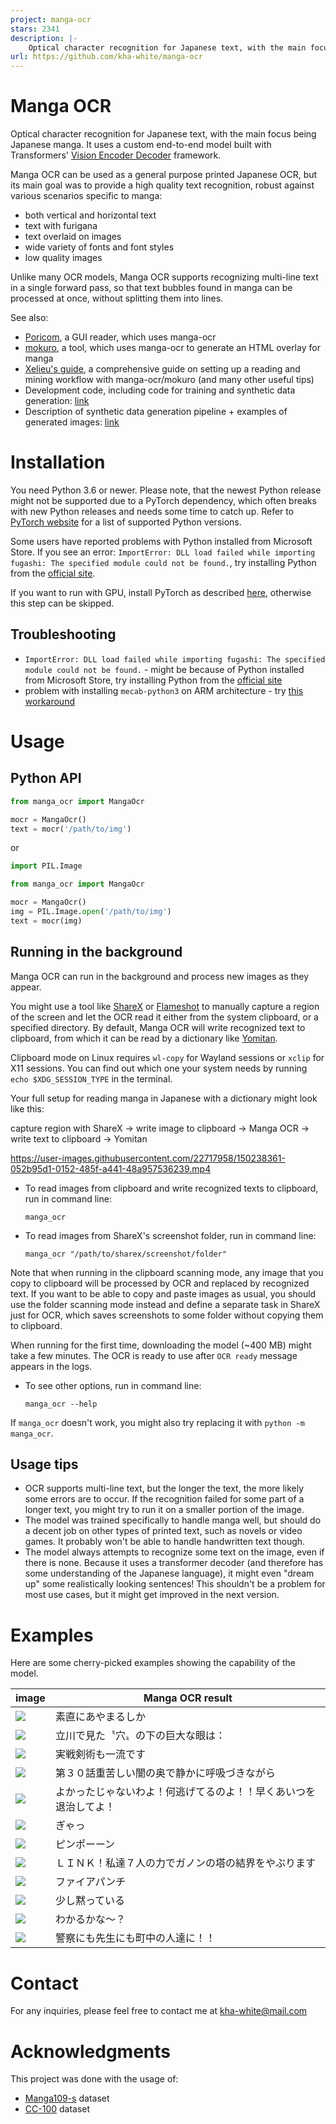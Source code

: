 ```yaml
---
project: manga-ocr
stars: 2341
description: |-
    Optical character recognition for Japanese text, with the main focus being Japanese manga
url: https://github.com/kha-white/manga-ocr
---
```


# Manga OCR

Optical character recognition for Japanese text, with the main focus being Japanese manga.
It uses a custom end-to-end model built with Transformers' [Vision Encoder Decoder](https://huggingface.co/docs/transformers/model_doc/vision-encoder-decoder) framework. 

Manga OCR can be used as a general purpose printed Japanese OCR, but its main goal was to provide a high quality
text recognition, robust against various scenarios specific to manga:
- both vertical and horizontal text
- text with furigana
- text overlaid on images
- wide variety of fonts and font styles
- low quality images

Unlike many OCR models, Manga OCR supports recognizing multi-line text in a single forward pass,
so that text bubbles found in manga can be processed at once, without splitting them into lines.

See also:
- [Poricom](https://github.com/bluaxees/Poricom), a GUI reader, which uses manga-ocr
- [mokuro](https://github.com/kha-white/mokuro), a tool, which uses manga-ocr to generate an HTML overlay for manga
- [Xelieu's guide](https://rentry.co/lazyXel), a comprehensive guide on setting up a reading and mining workflow with manga-ocr/mokuro (and many other useful tips)
- Development code, including code for training and synthetic data generation: [link](manga_ocr_dev)
- Description of synthetic data generation pipeline + examples of generated images: [link](manga_ocr_dev/synthetic_data_generator)

# Installation

You need Python 3.6 or newer. Please note, that the newest Python release might not be supported due to a PyTorch dependency, which often breaks with new Python releases and needs some time to catch up.
Refer to [PyTorch website](https://pytorch.org/get-started/locally/) for a list of supported Python versions.

Some users have reported problems with Python installed from Microsoft Store. If you see an error:
`ImportError: DLL load failed while importing fugashi: The specified module could not be found.`,
try installing Python from the [official site](https://www.python.org/downloads).

If you want to run with GPU, install PyTorch as described [here](https://pytorch.org/get-started/locally/#start-locally),
otherwise this step can be skipped.

## Troubleshooting

- `ImportError: DLL load failed while importing fugashi: The specified module could not be found.` - might be because of Python installed from Microsoft Store, try installing Python from the [official site](https://www.python.org/downloads)
- problem with installing `mecab-python3` on ARM architecture - try [this workaround](https://github.com/kha-white/manga-ocr/issues/16)

# Usage

## Python API

```python
from manga_ocr import MangaOcr

mocr = MangaOcr()
text = mocr('/path/to/img')
```

or

```python
import PIL.Image

from manga_ocr import MangaOcr

mocr = MangaOcr()
img = PIL.Image.open('/path/to/img')
text = mocr(img)
```

## Running in the background

Manga OCR can run in the background and process new images as they appear.

You might use a tool like [ShareX](https://getsharex.com/) or [Flameshot](https://flameshot.org/) to manually capture a region of the screen and let the
OCR read it either from the system clipboard, or a specified directory. By default, Manga OCR will write recognized text to clipboard,
from which it can be read by a dictionary like [Yomitan](https://github.com/yomidevs/yomitan).

Clipboard mode on Linux requires `wl-copy` for Wayland sessions or `xclip` for X11 sessions. You can find out which one your system needs by running `echo $XDG_SESSION_TYPE` in the terminal.

Your full setup for reading manga in Japanese with a dictionary might look like this:

capture region with ShareX -> write image to clipboard -> Manga OCR -> write text to clipboard -> Yomitan

https://user-images.githubusercontent.com/22717958/150238361-052b95d1-0152-485f-a441-48a957536239.mp4

- To read images from clipboard and write recognized texts to clipboard, run in command line:
    ```commandline
    manga_ocr
    ```
- To read images from ShareX's screenshot folder, run in command line:
    ```commandline
    manga_ocr "/path/to/sharex/screenshot/folder"
    ```
Note that when running in the clipboard scanning mode, any image that you copy to clipboard will be processed by OCR and replaced
by recognized text. If you want to be able to copy and paste images as usual, you should use the folder scanning mode instead
and define a separate task in ShareX just for OCR, which saves screenshots to some folder without copying them to clipboard.

When running for the first time, downloading the model (~400 MB) might take a few minutes.
The OCR is ready to use after `OCR ready` message appears in the logs.

- To see other options, run in command line:
    ```commandline
    manga_ocr --help
    ```

If `manga_ocr` doesn't work, you might also try replacing it with `python -m manga_ocr`.

## Usage tips

- OCR supports multi-line text, but the longer the text, the more likely some errors are to occur.
  If the recognition failed for some part of a longer text, you might try to run it on a smaller portion of the image.
- The model was trained specifically to handle manga well, but should do a decent job on other types of printed text,
  such as novels or video games. It probably won't be able to handle handwritten text though. 
- The model always attempts to recognize some text on the image, even if there is none.
  Because it uses a transformer decoder (and therefore has some understanding of the Japanese language),
  it might even "dream up" some realistically looking sentences! This shouldn't be a problem for most use cases,
  but it might get improved in the next version.

# Examples

Here are some cherry-picked examples showing the capability of the model. 

| image                | Manga OCR result |
|----------------------|------------------|
| ![](assets/examples/00.jpg) | 素直にあやまるしか |
| ![](assets/examples/01.jpg) | 立川で見た〝穴〟の下の巨大な眼は： |
| ![](assets/examples/02.jpg) | 実戦剣術も一流です |
| ![](assets/examples/03.jpg) | 第３０話重苦しい闇の奥で静かに呼吸づきながら |
| ![](assets/examples/04.jpg) | よかったじゃないわよ！何逃げてるのよ！！早くあいつを退治してよ！ |
| ![](assets/examples/05.jpg) | ぎゃっ |
| ![](assets/examples/06.jpg) | ピンポーーン |
| ![](assets/examples/07.jpg) | ＬＩＮＫ！私達７人の力でガノンの塔の結界をやぶります |
| ![](assets/examples/08.jpg) | ファイアパンチ |
| ![](assets/examples/09.jpg) | 少し黙っている |
| ![](assets/examples/10.jpg) | わかるかな〜？ |
| ![](assets/examples/11.jpg) | 警察にも先生にも町中の人達に！！ |

# Contact
For any inquiries, please feel free to contact me at kha-white@mail.com

# Acknowledgments

This project was done with the usage of:
- [Manga109-s](http://www.manga109.org/en/download_s.html) dataset
- [CC-100](https://data.statmt.org/cc-100/) dataset

